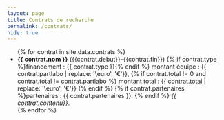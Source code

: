 ```yaml
---
layout: page
title: Contrats de recherche
permalink: /contrats/
hide: true
---
```


<ul>
{% for contrat in site.data.contrats %}
<li>
<b>{{ contrat.nom }}</b> ({{contrat.debut}}-{{contrat.fin}})
{% if contrat.type %}financement : {{ contrat.type }}{% endif %}
montant équipe : {{ contrat.partlabo | replace: '\euro', '€'}}, {% if contrat.total != 0 and contrat.total != contrat.partlabo %} montant total : {{ contrat.total | replace: '\euro', '€'}} {% endif %}
{% if contrat.partenaires %}partenaires : {{ contrat.partenaires }}. {% endif %}
<em>{{ contrat.contenu}}</em>.
</li>
{% endfor %}
</ul>
